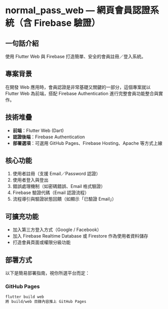 # normal_pass_web — 網頁會員認證系統（含 Firebase 驗證）

##  一句話介紹  
使用 Flutter Web 與 Firebase 打造簡單、安全的會員註冊／登入系統。

##  專案背景  
在開發 Web 應用時，會員認證是非常基礎又關鍵的一部分，這個專案就以 Flutter Web 為前端，搭配 Firebase Authentication 進行完整會員功能整合與實作。

##  技術堆疊  
- **前端**：Flutter Web (Dart)  
- **認證後端**：Firebase Authentication  
- **部署選項**：可選用 GitHub Pages、Firebase Hosting、Apache 等方式上線  

##  核心功能  
1. 使用者註冊（支援 Email／Password 認證）  
2. 使用者登入與登出  
3. 錯誤處理機制（如密碼錯誤、Email 格式驗證）  
4. Firebase 驗證代碼（Email 認證流程）  
5. 流程導引與驗證狀態回饋（如顯示「已驗證 Email」）  

##  可擴充功能  
- 加入第三方登入方式（Google / Facebook）  
- 加入 Firebase Realtime Database 或 Firestore 作為使用者資料儲存  
- 打造會員頁面或權限分級功能  

##  部署方式  
以下是簡易部署指南，視你所選平台而定：

### GitHub Pages  
```bash
flutter build web  
將 build/web 目錄內容推上 GitHub Pages  

